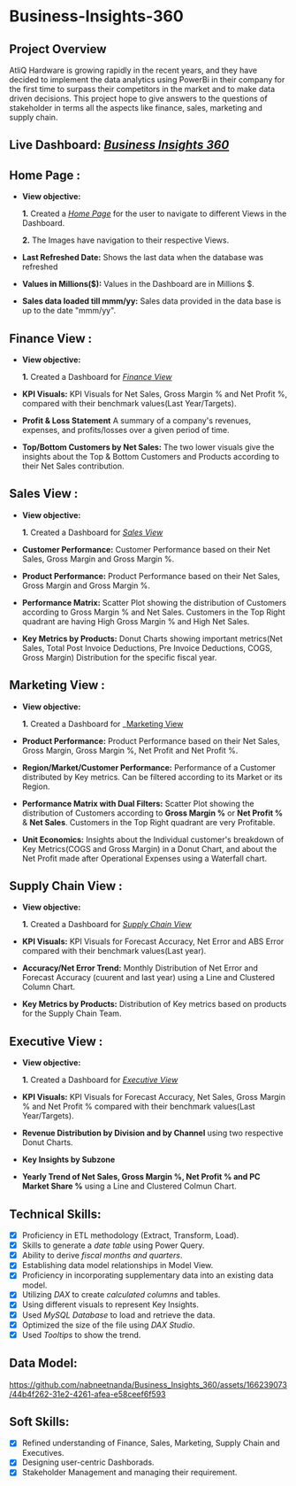 # Business-Insights-360
## Project Overview

AtliQ Hardware is growing rapidly in the recent years, and they have decided to implement the data analytics using PowerBi in their company for the first time to surpass their competitors in the market and to make data driven decisions. This project hope to give answers to the questions of stakeholder in terms all the aspects like finance, sales, marketing and supply chain.

## Live Dashboard: _[Business Insights 360](https://app.powerbi.com/groups/me/reports/4a81e322-b116-4a0b-b470-a1357b58cbc1/ReportSection88809ce00d654ee530e6?experience=power-bi)_
## Home Page :


- **View objective:** 

    **1.** Created a _[Home Page](https://github.com/nabneetnanda/Business_Insights_360/blob/main/Home%20Page_BI360.pdf)_ for the user to navigate to different Views in the Dashboard.

    **2.** The Images have navigation to their respective Views.

- **Last Refreshed Date:** Shows the last data when the database was refreshed

- **Values in Millions($):** Values in the Dashboard are in Millions $.

- **Sales data loaded till mmm/yy:** Sales data provided in the data base is up to the date "mmm/yy".


## Finance View :

- **View objective:** 

    **1.** Created a Dashboard for _[Finance View](https://github.com/nabneetnanda/Business_Insights_360/blob/main/Finance%20View_BI360.pdf)_

- **KPI Visuals:** KPI Visuals for Net Sales, Gross Margin % and Net Profit %, compared with their benchmark values(Last Year/Targets).

- **Profit & Loss Statement** A summary of a company's revenues, expenses, and profits/losses over a given period of time.

- **Top/Bottom Customers by Net Sales:** The two lower visuals give the insights about the Top & Bottom Customers and Products according to their Net Sales contribution.

## Sales View :

- **View objective:** 

    **1.** Created a Dashboard for _[Sales View](https://github.com/nabneetnanda/Business_Insights_360/blob/main/Sales%20View_BI360.pdf)_
  
- **Customer Performance:** Customer Performance based on their Net Sales, Gross Margin and Gross Margin %.

- **Product Performance:** Product Performance based on their Net Sales, Gross Margin and Gross Margin %.

- **Performance Matrix:** Scatter Plot showing the distribution of Customers according to Gross Margin % and Net Sales. Customers in the Top Right quadrant are having High Gross Margin % and High Net Sales.

- **Key Metrics by Products:** Donut Charts showing important metrics(Net Sales, Total Post Invoice Deductions, Pre Invoice Deductions, COGS, Gross Margin) Distribution for the specific fiscal year.

## Marketing View :

- **View objective:** 

    **1.** Created a Dashboard for _[Marketing View](https://github.com/nabneetnanda/Business_Insights_360/blob/main/Marketing%20View1_360.pdf)

- **Product Performance:** Product Performance based on their Net Sales, Gross Margin, Gross Margin %, Net Profit and Net Profit %.
  
- **Region/Market/Customer Performance:** Performance of a Customer distributed by Key metrics. Can be filtered according to its Market or its Region.

- **Performance Matrix with Dual Filters:** Scatter Plot showing the distribution of Customers according to **Gross Margin %** or **Net Profit %** & **Net Sales**. Customers in the Top Right quadrant are very Profitable.

- **Unit Economics:** Insights about the Individual customer's breakdown of Key Metrics(COGS and Gross Margin) in a Donut Chart, and about the Net Profit made after Operational Expenses using a Waterfall chart.

## Supply Chain View :

- **View objective:** 

    **1.** Created a Dashboard for _[Supply Chain View](https://github.com/nabneetnanda/Business_Insights_360/blob/main/Supply%20Chain_BI360.pdf)_

- **KPI Visuals:** KPI Visuals for Forecast Accuracy, Net Error and ABS Error compared with their benchmark values(Last year).

- **Accuracy/Net Error Trend:** Monthly Distribution of Net Error and Forecast Accuracy (cuurent and last year) using a Line and Clustered Column Chart.

- **Key Metrics by Products:** Distribution of Key metrics based on products for the Supply Chain Team.

## Executive View :

- **View objective:** 

    **1.** Created a Dashboard for _[Executive View](https://github.com/nabneetnanda/Business_Insights_360/blob/main/Executive%20View_BI360.pdf)_

- **KPI Visuals:** KPI Visuals for Forecast Accuracy, Net Sales, Gross Margin % and Net Profit % compared with their benchmark values(Last Year/Targets).

- **Revenue Distribution by Division and by Channel** using two respective Donut Charts.

- **Key Insights by Subzone**

- **Yearly Trend of Net Sales, Gross Margin %, Net Profit % and PC Market Share %** using a Line and Clustered Colmun Chart.

## Technical Skills:
- [x]	Proficiency in ETL methodology (Extract, Transform, Load).
- [x]	Skills to generate a *date table* using Power Query.
- [x]	Ability to derive *fiscal months and quarters*.
- [x]	Establishing data model relationships in Model View.
- [x]	Proficiency in incorporating supplementary data into an existing data model.
- [x]	Utilizing *DAX* to create *calculated columns* and tables.
- [x]	Using different visuals to represent Key Insights.
- [x]	Used *MySQL Database* to load and retrieve the data.
- [x]	Optimized the size of the file using *DAX Studio*.
- [x]	Used *Tooltips* to show the trend.

## Data Model:

https://github.com/nabneetnanda/Business_Insights_360/assets/166239073/44b4f262-31e2-4261-afea-e58ceef6f593


## Soft Skills:
- [x]	Refined understanding of Finance, Sales, Marketing, Supply Chain and Executives.
- [x]	Designing user-centric Dashborads.
- [x]	Stakeholder Management and managing their requirement.

